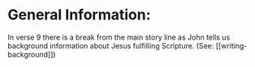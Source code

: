 # General Information:

In verse 9 there is a break from the main story line as John tells us background information about Jesus fulfilling Scripture. (See: [[writing-background]])